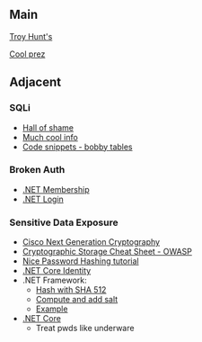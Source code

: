 ## Main

[Troy Hunt's](https://www.troyhunt.com/owasp-top-10-for-net-developers-part-1/)

[Cool prez](https://www.catallaxyservices.com/media/OWASP-Top10-2017/#/)

## Adjacent

### SQLi
* [Hall of shame](https://codecurmudgeon.com/wp/sql-injection-hall-of-shame/)
* [Much cool info](https://www.catallaxyservices.com/presentations/sql-injection/)
* [Code snippets - bobby tables](http://bobby-tables.com/adodotnet_ef)

### Broken Auth
* [.NET Membership](https://docs.microsoft.com/en-us/dotnet/api/system.web.security.membership.enablepasswordreset?redirectedfrom=MSDN&view=netframework-4.7.2#System_Web_Security_Membership_EnablePasswordReset)
* [.NET Login](https://docs.microsoft.com/en-us/dotnet/api/system.web.ui.webcontrols.login.remembermeset?redirectedfrom=MSDN&view=netframework-4.7.2#System_Web_UI_WebControls_Login_RememberMeSet)

### Sensitive Data Exposure
* [Cisco Next Generation Cryptography](https://www.cisco.com/c/en/us/about/security-center/next-generation-cryptography.html)
* [Cryptographic Storage Cheat Sheet - OWASP](https://www.owasp.org/index.php/Cryptographic_Storage_Cheat_Sheet)
* [Nice Password Hashing tutorial](https://www.codeproject.com/Articles/704865/Salted-Password-Hashing-Doing-it-Right)
* [.NET Core Identity](https://docs.microsoft.com/en-us/aspnet/core/security/data-protection/configuration/overview?view=aspnetcore-2.1&tabs=aspnetcore2x#changing-algorithms-with-usecryptographicalgorithms)
* .NET Framework:
  * [Hash with SHA 512](https://docs.microsoft.com/en-us/dotnet/api/system.security.cryptography.sha512cng?view=netframework-4.7.2)
  * [Compute and add salt](https://docs.microsoft.com/en-us/dotnet/api/system.security.cryptography.rngcryptoserviceprovider?redirectedfrom=MSDN&view=netframework-4.7.2)
  * [Example](http://www.obviex.com/Samples/Hash.aspx)
* [.NET Core](https://docs.microsoft.com/en-us/aspnet/core/security/data-protection/configuration/overview?view=aspnetcore-2.1&tabs=aspnetcore2x#changing-algorithms-with-usecryptographicalgorithms)
  * Treat pwds like underware
  



